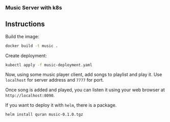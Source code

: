 ### Music Server with k8s


## Instructions

Build the image:

```bash
docker build -t music .
```

Create deployment:

```bash
kubectl apply -f music-deployment.yaml
```

Now, using some music player client, add songs to playlist and play it. Use 
`localhost` for server address and `7777` for port.

Once song is added and played, you can listen it using your web browser at 
`http://localhost:8090`.

If you want to deploy it with `helm`, there is a package.

```bash
helm install quran music-0.1.0.tgz
```
